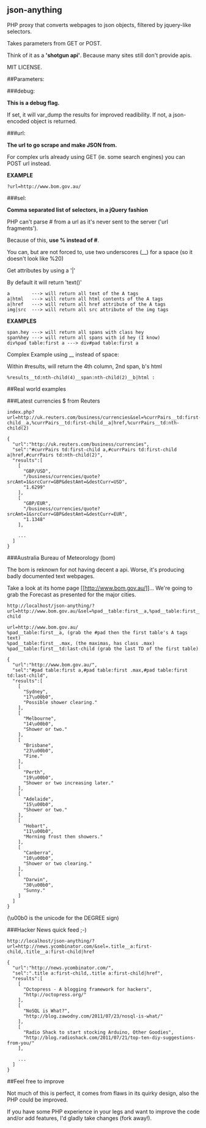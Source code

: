 json-anything
----------------

PHP proxy that converts webpages to json objects, filtered by jquery-like selectors.

Takes parameters from GET or POST.

Think of it as a **'shotgun api'**. Because many sites still don't provide apis.

MIT LICENSE.

##Parameters:

###debug:

**This is a debug flag.**

If set, it will var_dump the results for improved readibility. If not, a json-encoded object is returned.

###url:

**The url to go scrape and make JSON from.**

For complex urls already using GET (ie. some search engines) you can POST url instead.

**EXAMPLE**

	?url=http://www.bom.gov.au/


###sel:

**Comma separated list of selectors, in a jQuery fashion**

PHP can't parse # from a url as it's never sent to the server ('url fragments').

Because of this, **use % instead of #**.

You can, but are not forced to, use two underscores (__) for a space (so it doesn't look like %20)

Get attributes by using a '|'

By default it will return 'text()'

	a        ---> will return all text of the A tags
	a|html   ---> will return all html contents of the A tags
	a|href   ---> will return all href attribute of the A tags
	img|src  ---> will return all src attribute of the img tags

**EXAMPLES**

	span.hey ---> will return all spans with class hey
	span%hey ---> will return all spans with id hey (I know)
	div%pad table:first a ---> div#pad table:first a

Complex Example using __ instead of space:

Within #results, will return the 4th column, 2nd span, b's html

	%results__td:nth-child(4)__span:nth-child(2)__b|html :

##Real world examples

###Latest currencies $ from Reuters

	index.php?url=http://uk.reuters.com/business/currencies&sel=%currPairs__td:first-child__a,%currPairs__td:first-child__a|href,%currPairs__td:nth- child(2)

	{
	  "url":"http://uk.reuters.com/business/currencies",
	  "sel":"#currPairs td:first-child a,#currPairs td:first-child a|href,#currPairs td:nth-child(2)",
	  "results":[
	    [
	      "GBP/USD",
	      "/business/currencies/quote?srcAmt=1&srcCurr=GBP&destAmt=&destCurr=USD",
	      "1.6299"
	    ],
	    [
	      "GBP/EUR",
	      "/business/currencies/quote?srcAmt=1&srcCurr=GBP&destAmt=&destCurr=EUR",
	      "1.1348"
	    ],

	    ...
	  ]
	}

###Australia Bureau of Meteorology (bom)

The bom is reknown for not having decent a api. Worse, it's producing badly documented text webpages.

Take a look at its home page [[http://www.bom.gov.au/]]... We're going to grab the Forecast as presented for the major cities.

	http://localhost/json-anything/?url=http://www.bom.gov.au/&sel=%pad__table:first__a,%pad__table:first__.max,%pad__table:first__td:last-child

	url=http://www.bom.gov.au/
	%pad__table:first__a, (grab the #pad then the first table's A tags text)
	%pad__table:first__.max, (the maximas, has class .max)
	%pad__table:first__td:last-child (grab the last TD of the first table)

	{
	  "url":"http://www.bom.gov.au/",
	  "sel":"#pad table:first a,#pad table:first .max,#pad table:first td:last-child",
	  "results":[
	    [
	      "Sydney",
	      "17\u00b0",
	      "Possible shower clearing."
	    ],
	    [
	      "Melbourne",
	      "14\u00b0",
	      "Shower or two."
	    ],
	    [
	      "Brisbane",
	      "23\u00b0",
	      "Fine."
	    ],
	    [
	      "Perth",
	      "19\u00b0",
	      "Shower or two increasing later."
	    ],
	    [
	      "Adelaide",
	      "15\u00b0",
	      "Shower or two."
	    ],
	    [
	      "Hobart",
	      "11\u00b0",
	      "Morning frost then showers."
	    ],
	    [
	      "Canberra",
	      "10\u00b0",
	      "Shower or two clearing."
	    ],
	    [
	      "Darwin",
	      "30\u00b0",
	      "Sunny."
	    ]
	  ]
	}

(\u00b0 is the unicode for the DEGREE sign)

###Hacker News quick feed ;-)

	http://localhost/json-anything/?url=http://news.ycombinator.com/&sel=.title__a:first-child,.title__a:first-child|href

	{
	  "url":"http://news.ycombinator.com/",
	  "sel":".title a:first-child,.title a:first-child|href",
	  "results":[
	    [
	      "Octopress - A blogging framework for hackers",
	      "http://octopress.org/"
	    ],
	    [
	      "NoSQL is What?",
	      "http://blog.zawodny.com/2011/07/23/nosql-is-what/"
	    ],
	    [
	      "Radio Shack to start stocking Arduino, Other Goodies",
	      "http://blog.radioshack.com/2011/07/21/top-ten-diy-suggestions-from-you/"
	    ],

	    ...
	  ]
	}


##Feel free to improve

Not much of this is perfect, it comes from flaws in its quirky design, also the PHP could be improved.

If you have some PHP experience in your legs and want to improve the code and/or add features, I'd gladly take changes (fork away!).
